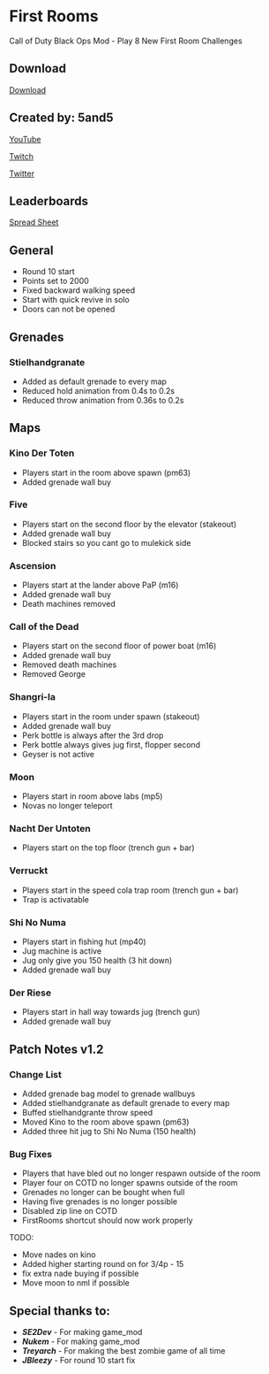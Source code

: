 # First Rooms
Call of Duty Black Ops Mod - Play 8 New First Room Challenges

## Download

[Download](https://github.com/5and5/First-Rooms/releases)

## Created by: 5and5

[YouTube](https://www.youtube.com/user/Zomb0s4life)

[Twitch](https://twitch.tv/5and5)

[Twitter](https://twitter.com/5and55)

## Leaderboards

[Spread Sheet](https://docs.google.com/spreadsheets/d/1eY93xGNydtTuZEoO-EQ-Qwj_ben_gRoHoEOYNFGGhXE/)

## General
* Round 10 start
* Points set to 2000
* Fixed backward walking speed
* Start with quick revive in solo
* Doors can not be opened

## Grenades

### Stielhandgranate
* Added as default grenade to every map
* Reduced hold animation from 0.4s to 0.2s
* Reduced throw animation from 0.36s to 0.2s

## Maps

### Kino Der Toten
* Players start in the room above spawn (pm63)
* Added grenade wall buy

### Five
* Players start on the second floor by the elevator (stakeout)
* Added grenade wall buy
* Blocked stairs so you cant go to mulekick side

### Ascension
* Players start at the lander above PaP (m16)
* Added grenade wall buy
* Death machines removed

### Call of the Dead
* Players start on the second floor of power boat (m16)
* Added grenade wall buy
* Removed death machines
* Removed George

### Shangri-la
* Players start in the room under spawn (stakeout)
* Added grenade wall buy
* Perk bottle is always after the 3rd drop
* Perk bottle always gives jug first, flopper second
* Geyser is not active

### Moon
* Players start in room above labs (mp5)
* Novas no longer teleport

### Nacht Der Untoten
* Players start on the top floor (trench gun + bar)

### Verruckt
* Players start in the speed cola trap room (trench gun + bar)
* Trap is activatable

### Shi No Numa
* Players start in fishing hut (mp40)
* Jug machine is active
* Jug only give you 150 health (3 hit down)
* Added grenade wall buy

### Der Riese
* Players start in hall way towards jug (trench gun)
* Added grenade wall buy

## Patch Notes v1.2

### Change List
* Added grenade bag model to grenade wallbuys
* Added stielhandgranate as default grenade to every map
* Buffed stielhandgrante throw speed
* Moved Kino to the room above spawn (pm63)
* Added three hit jug to Shi No Numa (150 health)

### Bug Fixes
* Players that have bled out no longer respawn outside of the room
* Player four on COTD no longer spawns outside of the room
* Grenades no longer can be bought when full
* Having five grenades is no longer possible
* Disabled zip line on COTD
* FirstRooms shortcut should now work properly

TODO:
* Move nades on kino
* Added higher starting round on for 3/4p - 15
* fix extra nade buying if possible
* Move moon to nml if possible



## Special thanks to:
* **_SE2Dev_** - For making game_mod
* **_Nukem_** - For making game_mod
* **_Treyarch_** - For making the best zombie game of all time
* **_JBleezy_** - For round 10 start fix
